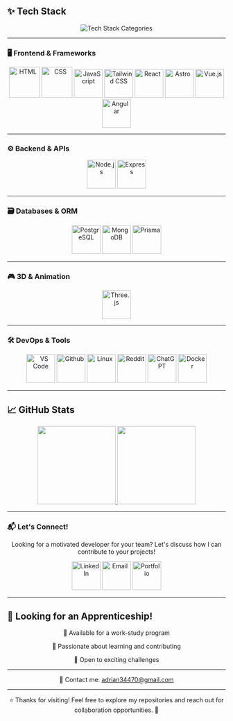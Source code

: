 ## ✨ Tech Stack

<div align="center">
  <img src="https://readme-typing-svg.demolab.com?font=Fira+Code&size=30&duration=2000&pause=800&color=F7B731&center=true&vCenter=true&width=800&repeat=true&lines=Frontend+%7C+Backend+%7C+Databases+%7C+3D+%7C+Tools" alt="Tech Stack Categories" />
</div>

---

### 🖥️ Frontend & Frameworks
<div align="center">
  <a href="https://developer.mozilla.org/fr/docs/Web/HTML"><img src="http://www.image-heberg.fr/files/1754393637853386542.png" width="71" alt="HTML" /></a>
  <a href="https://developer.mozilla.org/fr/docs/Web/CSS"><img src="http://www.image-heberg.fr/files/17543935942984748276.png" width="71" alt="CSS" /></a>
  <a href="https://developer.mozilla.org/fr/docs/Web/JavaScript"><img src="http://www.image-heberg.fr/files/1754393678148749606.png" width="66" alt="JavaScript" /></a>
  <a href="https://tailwindcss.com/"><img src="http://www.image-heberg.fr/files/17477429092818001650.png" width="66" alt="Tailwind CSS" /></a>
  <a href="https://reactjs.org/"><img src="http://www.image-heberg.fr/files/17477427563377377182.png" width="66" alt="React" /></a>
  <a href="https://astro.build/"><img src="http://www.image-heberg.fr/files/17477428683275647821.png" width="66" alt="Astro" /></a>
  <a href="https://vuejs.org/"><img src="http://www.image-heberg.fr/files/17477428203095551459.png" width="66" alt="Vue.js" /></a>
  <a href="https://angular.dev/overview"><img src="http://www.image-heberg.fr/files/17543938134217610666.png" width="66" alt="Angular" /></a>
</div>

---

### ⚙️ Backend & APIs
<div align="center">
  <a href="https://nodejs.org/"><img src="http://www.image-heberg.fr/files/1747742978813725633.png" width="66" alt="Node.js" /></a>
  <a href="https://expressjs.com/"><img src="http://www.image-heberg.fr/files/17477429953518088379.png" width="66" alt="Express" /></a>
</div>

---

### 🗃️ Databases & ORM
<div align="center">
  <a href="https://www.postgresql.org/"><img src="http://www.image-heberg.fr/files/17477444703112288170.png" width="66" alt="PostgreSQL" /></a>
  <a href="https://www.mongodb.com/"><img src="http://www.image-heberg.fr/files/17477444981445582964.png" width="66" alt="MongoDB" /></a>
  <a href="https://www.prisma.io/"><img src="http://www.image-heberg.fr/files/17477446591937434430.png" width="66" alt="Prisma" /></a>
</div>

---

### 🎮 3D & Animation
<div align="center">
  <a href="https://threejs.org/"><img src="http://www.image-heberg.fr/files/17477447272539662852.png" width="66" alt="Three.js" /></a>
</div>

---

### 🛠️ DevOps & Tools
<div align="center">
  <a href="https://code.visualstudio.com/"><img src="http://www.image-heberg.fr/files/1747743079993188133.png" width="66" alt="VS Code" /></a>
  <a href="https://www.github.com/"><img src="http://www.image-heberg.fr/files/17477431441111676110.png" width="66" alt="Github" /></a>
  <a href="https://www.linux.org/"><img src="http://www.image-heberg.fr/files/17477461671095534012.png" width="66" alt="Linux" /></a>
  <a href="https://www.reddit.com/"><img src="http://www.image-heberg.fr/files/1747745988276555299.png" width="66" alt="Reddit" /></a>
  <a href="https://www.chatgpt.com/"><img src="http://www.image-heberg.fr/files/17477458872942620867.png" width="66" alt="ChatGPT" /></a>
  <a href="https://www.docker.com/"><img src="http://www.image-heberg.fr/files/17477431031357597547.png" width="66" alt="Docker" /></a>
</div>

---

## 📈 GitHub Stats
<div align="center">
  <a href="#">
    <img height="180em" src="https://github-readme-stats.vercel.app/api?username=Addey34&theme=great-gatsby&show_icons=true" />
  </a>
  <a href="#">
    <img height="180em" src="https://github-readme-stats.vercel.app/api/top-langs/?username=Addey34&theme=great-gatsby&layout=compact&exclude_repo=Addey34&langs_count=6&card_width=350" />
  </a>
</div>

---

### 📬 Let's Connect!
<p align="center">
  Looking for a motivated developer for your team? Let's discuss how I can contribute to your projects!
</p>

<div align="center">
  <a href="https://www.linkedin.com/in/adrianguichard/"><img src="http://www.image-heberg.fr/files/17477433122997929382.png" width="66" alt="LinkedIn" /></a>
  <a href="mailto:adrian34470@gmail.com"><img src="http://www.image-heberg.fr/files/17477433311520144312.png" width="66" alt="Email" /></a>
  <a href="https://adrianguichard.dev"><img src="http://www.image-heberg.fr/files/17477433502902743753.png" width="66" alt="Portfolio" /></a>
</div>

---

## 🎯 Looking for an Apprenticeship!
<div align="center">
  <p>🔹 Available for a work-study program</p>
  <p>🔹 Passionate about learning and contributing</p>
  <p>🔹 Open to exciting challenges</p>
</div>

---

<p align="center">
  📩 Contact me: <a href="mailto:adrian34470@gmail.com">adrian34470@gmail.com</a>
</p>

---

<p align="center">
  ⭐ Thanks for visiting! Feel free to explore my repositories and reach out for collaboration opportunities. 🚀
</p>
